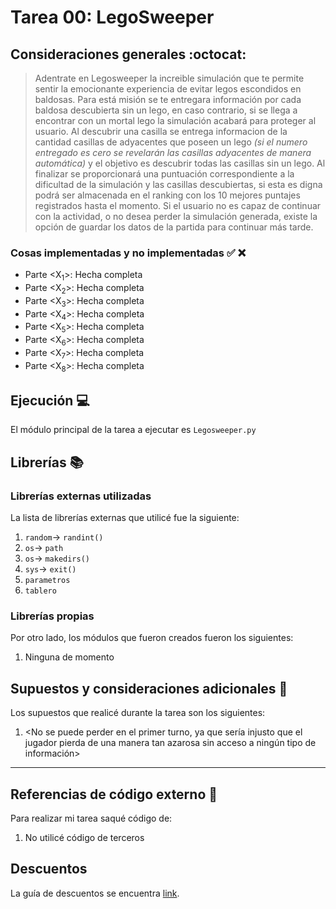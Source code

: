 ﻿# Tarea 00: LegoSweeper

## Consideraciones generales :octocat:

> Adentrate en Legosweeper la increible simulación que te permite sentir la emocionante experiencia de evitar 
> legos escondidos en baldosas. Para está misión se te entregara información por cada baldosa descubierta sin
> un lego, en caso contrario, si se llega a encontrar con un mortal lego la simulación acabará para proteger
> al usuario. Al descubrir una casilla se entrega informacion de la cantidad casillas de adyacentes que poseen
> un lego *(si el numero entregado es cero se revelarán las casillas adyacentes de manera automática)* y el
> objetivo es descubrir todas las casillas sin un lego. Al finalizar se proporcionará una puntuación
> correspondiente a la dificultad de la simulación y las casillas descubiertas, si esta es digna podrá ser
> almacenada en el ranking con los 10 mejores puntajes registrados hasta el momento.
> Si el usuario no es capaz de continuar con la actividad, o no desea perder la simulación generada, existe
> la opción de guardar los datos de la partida para continuar más tarde.

### Cosas implementadas y no implementadas :white_check_mark: :x:

* Parte <X<sub>1</sub>>: Hecha completa
* Parte <X<sub>2</sub>>: Hecha completa
* Parte <X<sub>3</sub>>: Hecha completa
* Parte <X<sub>4</sub>>: Hecha completa
* Parte <X<sub>5</sub>>: Hecha completa
* Parte <X<sub>6</sub>>: Hecha completa
* Parte <X<sub>7</sub>>: Hecha completa
* Parte <X<sub>8</sub>>: Hecha completa

## Ejecución :computer:
El módulo principal de la tarea a ejecutar es  ```Legosweeper.py```


## Librerías :books:
### Librerías externas utilizadas
La lista de librerías externas que utilicé fue la siguiente:

1. ```random```-> ```randint()```
2. ```os```-> ```path```
3. ```os```-> ```makedirs()```
4. ```sys```-> ```exit()```
5. ```parametros```
6. ```tablero```

### Librerías propias
Por otro lado, los módulos que fueron creados fueron los siguientes:

1. Ninguna de momento

## Supuestos y consideraciones adicionales :thinking:
Los supuestos que realicé durante la tarea son los siguientes:

1. <No se puede perder en el primer turno, ya que sería injusto que el jugador pierda de una manera tan azarosa sin acceso a ningún tipo de información> 

-------
## Referencias de código externo :book:

Para realizar mi tarea saqué código de:
1. No utilicé código de terceros



## Descuentos
La guía de descuentos se encuentra [link](https://github.com/IIC2233/syllabus/blob/master/Tareas/Descuentos.md).